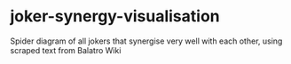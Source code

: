 # joker-synergy-visualisation
Spider diagram of all jokers that synergise very well with each other, using scraped text from Balatro Wiki 
